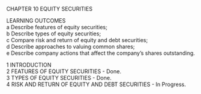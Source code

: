 CHAPTER 10 EQUITY SECURITIES

LEARNING OUTCOMES       
a Describe features of equity securities;        
b Describe types of equity securities;                       
c Compare risk and return of equity and debt securities;              
d Describe approaches to valuing common shares;                           
e Describe company actions that affect the company’s shares outstanding.           

1 INTRODUCTION      
2 FEATURES OF EQUITY SECURITIES - Done.      
3 TYPES OF EQUITY SECURITIES - Done.                
4 RISK AND RETURN OF EQUITY AND DEBT SECURITIES - In Progress.
